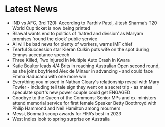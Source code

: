 # Latest News
-  IND vs AFG, 3rd T20I: According to Parthiv Patel, Jitesh Sharma’s T20 World Cup ticket is now being printed
-  Bilawal wants end to politics of ‘hatred and division’ as Maryam promises ‘round the clock’ public service
-  AI will be bad news for plenty of workers, warns IMF chief
-  Tearful Succession star Kieran Culkin puts wife on the spot during Emmys acceptance speech
-  Three Killed, Two Injured In Multiple Auto Crash In Kwara
-  Katie Boulter leads 4/4 Brits in reaching Australian Open second round, as she joins boyfriend Alex de Minaur in advancing - and could face Emma Raducanu with one more win
-  Everything you missed in Nathan Cleary's relationship reveal with Mary Fowler - including tell tale sign they went on a secret trip - as mates speculate sport's new power couple could get ENGAGED
-  Goodbye to the Queen of the Commons: Senior MPs and ex-ministers attend memorial service for first female Speaker Betty Boothroyd with Philip Hammond and Neil Hamilton among mourners
-  Messi, Bonmati scoop awards for FIFA’s best in 2023
-  West Indies look to spring surprise on Australia

